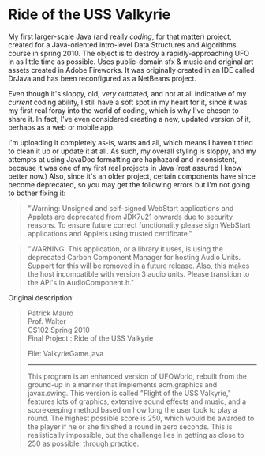 # Ride of the USS Valkyrie
My first larger-scale Java (and really <i>coding</i>, for that matter) project, created for a Java-oriented intro-level Data Structures and Algorithms course in spring 2010. The object is to destroy a rapidly-approaching UFO in as little time as possible. Uses public-domain sfx & music and original art assets created in Adobe Fireworks. It was originally created in an IDE called DrJava and has been reconfigured as a NetBeans project.

Even though it's sloppy, old, <i>very</i> outdated, and not at all indicative of my <i>current</i> coding ability, I still have a soft spot in my heart for it, since it was my first real foray into the world of coding, which is why I've chosen to share it. In fact, I've even considered creating a new, updated version of it, perhaps as a web or mobile app.

I'm uploading it completely as-is, warts and all, which means I haven't tried to clean it up or update it at all. As such, my overall styling is sloppy, and my attempts at using JavaDoc formatting are haphazard and inconsistent, because it was one of my first real projects in Java (rest assured I know better now.) Also, since it's an older project, certain components have since become deprecated, so you may get the following errors but I'm not going to bother fixing it:

>"Warning: Unsigned and self-signed WebStart applications and Applets are deprecated from JDK7u21 onwards due to security reasons. To ensure future correct functionality please sign WebStart applications and Applets using trusted certificate."

>"WARNING: This application, or a library it uses, is using the deprecated Carbon Component Manager for hosting Audio Units. Support for this will be removed in a future release. Also, this makes the host incompatible with version 3 audio units. Please transition to the API's in AudioComponent.h."

Original description:

>Patrick Mauro<br>
>Prof. Walter<br>
>CS102 Spring 2010<br>
>Final Project : Ride of the USS Valkyrie<br>
>
>File: ValkyrieGame.java
><hr>
>This program is an enhanced version of UFOWorld, rebuilt from the ground-up in a manner that implements acm.graphics and javax.swing. This version is called "Flight of the USS Valkyrie," features lots of graphics, extensive sound effects and music, and a scorekeeping method based on how long the user took to play a round. The highest possible score is 250, which would be awarded to the player if he or she finished a round in zero seconds. This is realistically impossible, but the challenge lies in getting as close to 250 as possible, through practice.
